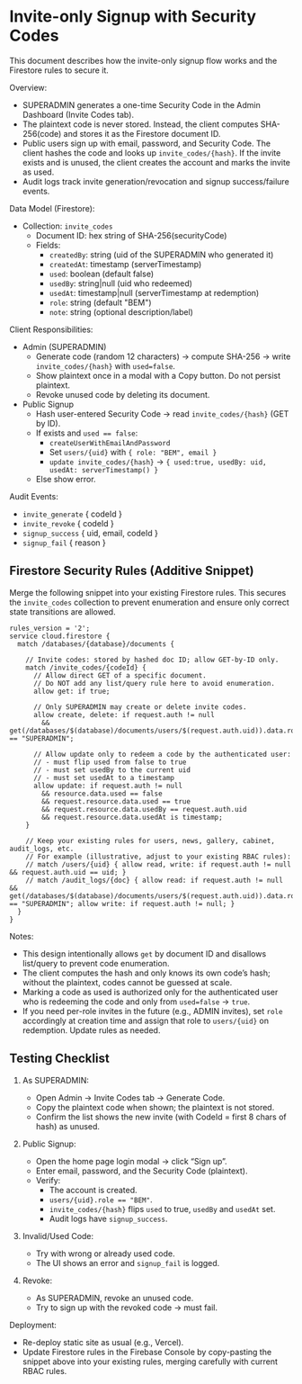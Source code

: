 # Invite-only Signup with Security Codes

This document describes how the invite-only signup flow works and the Firestore rules to secure it.

Overview:
- SUPERADMIN generates a one-time Security Code in the Admin Dashboard (Invite Codes tab).
- The plaintext code is never stored. Instead, the client computes SHA-256(code) and stores it as the Firestore document ID.
- Public users sign up with email, password, and Security Code. The client hashes the code and looks up `invite_codes/{hash}`. If the invite exists and is unused, the client creates the account and marks the invite as used.
- Audit logs track invite generation/revocation and signup success/failure events.

Data Model (Firestore):
- Collection: `invite_codes`
  - Document ID: hex string of SHA-256(securityCode)
  - Fields:
    - `createdBy`: string (uid of the SUPERADMIN who generated it)
    - `createdAt`: timestamp (serverTimestamp)
    - `used`: boolean (default false)
    - `usedBy`: string|null (uid who redeemed)
    - `usedAt`: timestamp|null (serverTimestamp at redemption)
    - `role`: string (default "BEM")
    - `note`: string (optional description/label)

Client Responsibilities:
- Admin (SUPERADMIN)
  - Generate code (random 12 characters) → compute SHA-256 → write `invite_codes/{hash}` with `used=false`.
  - Show plaintext once in a modal with a Copy button. Do not persist plaintext.
  - Revoke unused code by deleting its document.
- Public Signup
  - Hash user-entered Security Code → read `invite_codes/{hash}` (GET by ID).
  - If exists and `used == false`:
    - `createUserWithEmailAndPassword`
    - Set `users/{uid}` with `{ role: "BEM", email }`
    - `update invite_codes/{hash}` → `{ used:true, usedBy: uid, usedAt: serverTimestamp() }`
  - Else show error.

Audit Events:
- `invite_generate` { codeId }
- `invite_revoke` { codeId }
- `signup_success` { uid, email, codeId }
- `signup_fail` { reason }

## Firestore Security Rules (Additive Snippet)

Merge the following snippet into your existing Firestore rules. This secures the `invite_codes` collection to prevent enumeration and ensure only correct state transitions are allowed.

```
rules_version = '2';
service cloud.firestore {
  match /databases/{database}/documents {

    // Invite codes: stored by hashed doc ID; allow GET-by-ID only.
    match /invite_codes/{codeId} {
      // Allow direct GET of a specific document.
      // Do NOT add any list/query rule here to avoid enumeration.
      allow get: if true;

      // Only SUPERADMIN may create or delete invite codes.
      allow create, delete: if request.auth != null
        && get(/databases/$(database)/documents/users/$(request.auth.uid)).data.role == "SUPERADMIN";

      // Allow update only to redeem a code by the authenticated user:
      // - must flip used from false to true
      // - must set usedBy to the current uid
      // - must set usedAt to a timestamp
      allow update: if request.auth != null
        && resource.data.used == false
        && request.resource.data.used == true
        && request.resource.data.usedBy == request.auth.uid
        && request.resource.data.usedAt is timestamp;
    }

    // Keep your existing rules for users, news, gallery, cabinet, audit_logs, etc.
    // For example (illustrative, adjust to your existing RBAC rules):
    // match /users/{uid} { allow read, write: if request.auth != null && request.auth.uid == uid; }
    // match /audit_logs/{doc} { allow read: if request.auth != null && get(/databases/$(database)/documents/users/$(request.auth.uid)).data.role == "SUPERADMIN"; allow write: if request.auth != null; }
  }
}
```

Notes:
- This design intentionally allows `get` by document ID and disallows list/query to prevent code enumeration.
- The client computes the hash and only knows its own code’s hash; without the plaintext, codes cannot be guessed at scale.
- Marking a code as used is authorized only for the authenticated user who is redeeming the code and only from `used=false` → `true`.
- If you need per-role invites in the future (e.g., ADMIN invites), set `role` accordingly at creation time and assign that role to `users/{uid}` on redemption. Update rules as needed.

## Testing Checklist

1) As SUPERADMIN:
   - Open Admin → Invite Codes tab → Generate Code.
   - Copy the plaintext code when shown; the plaintext is not stored.
   - Confirm the list shows the new invite (with CodeId = first 8 chars of hash) as unused.

2) Public Signup:
   - Open the home page login modal → click “Sign up”.
   - Enter email, password, and the Security Code (plaintext).
   - Verify:
     - The account is created.
     - `users/{uid}.role == "BEM"`.
     - `invite_codes/{hash}` flips `used` to true, `usedBy` and `usedAt` set.
     - Audit logs have `signup_success`.

3) Invalid/Used Code:
   - Try with wrong or already used code.
   - The UI shows an error and `signup_fail` is logged.

4) Revoke:
   - As SUPERADMIN, revoke an unused code.
   - Try to sign up with the revoked code → must fail.

Deployment:
- Re-deploy static site as usual (e.g., Vercel).
- Update Firestore rules in the Firebase Console by copy-pasting the snippet above into your existing rules, merging carefully with current RBAC rules.
